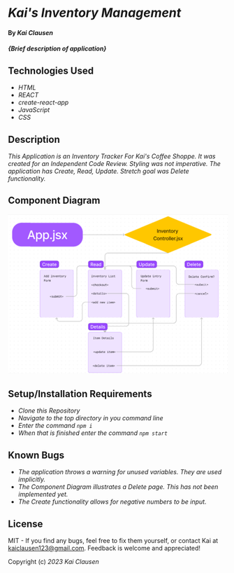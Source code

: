 # _Kai's Inventory Management_

#### By _**Kai Clausen**_

#### _{Brief description of application}_

## Technologies Used

* _HTML_
* _REACT_
* _create-react-app_
* _JavaScript_
* _CSS_

## Description

_This Application is an Inventory Tracker For Kai's Coffee Shoppe. It was created for an Independent Code Review. Styling was not imperative. The application has Create, Read, Update. Stretch goal was Delete functionality._

## Component Diagram

![Component Diagram](./src/img/Component_Diagram.png)

## Setup/Installation Requirements

* _Clone this Repository_
* _Navigate to the top directory in you command line_
* _Enter the command ```npm i```_
* _When that is finished enter the command ```npm start```_


## Known Bugs

* _The application throws a warning for unused variables. They are used implicitly._
* _The Component Diagram illustrates a Delete page. This has not been implemented yet._
* _The Create functionality allows for negative numbers to be input._

## License

MIT - If you find any bugs, feel free to fix them yourself, or contact Kai at kaiclausen123@gmail.com. Feedback is welcome and appreciated!

Copyright (c) _2023_ _Kai Clausen_
